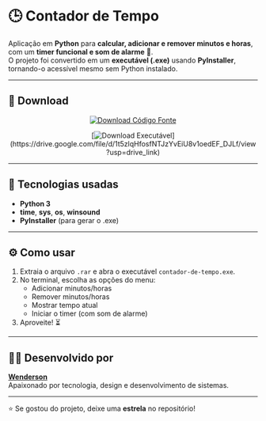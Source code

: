 # 🕒 Contador de Tempo  

Aplicação em **Python** para **calcular, adicionar e remover minutos e horas**, com um **timer funcional e som de alarme** 🔔.  
O projeto foi convertido em um **executável (.exe)** usando **PyInstaller**, tornando-o acessível mesmo sem Python instalado.  

---

## 🚀 Download

<div align="center">

[![Download Código Fonte](https://img.shields.io/badge/📂_Baixar%20Código%20Fonte-0A66C2?style=for-the-badge)](https://github.com/wendersonab/contador-de-tempo/blob/main/somar-minutos.py)

[![Download Executável](https://img.shields.io/badge/💾_Baixar%20Executável%20(.rar)-2EA043?style=for-the-badge)](https://drive.google.com/file/d/1t5zlqHfosfNTJzYvEiU8v1oedEF_DJLf/view?usp=drive_link)

</div>

---

## 🧠 Tecnologias usadas
- **Python 3**
- **time**, **sys**, **os**, **winsound**
- **PyInstaller** (para gerar o .exe)

---

## ⚙️ Como usar
1. Extraia o arquivo `.rar` e abra o executável `contador-de-tempo.exe`.  
2. No terminal, escolha as opções do menu:  
   - Adicionar minutos/horas  
   - Remover minutos/horas  
   - Mostrar tempo atual  
   - Iniciar o timer (com som de alarme)  
3. Aproveite! ⏳  

---

## 👨‍💻 Desenvolvido por
**[Wenderson](https://github.com/wendersonab)**  
Apaixonado por tecnologia, design e desenvolvimento de sistemas.

---

⭐ Se gostou do projeto, deixe uma **estrela** no repositório!  
